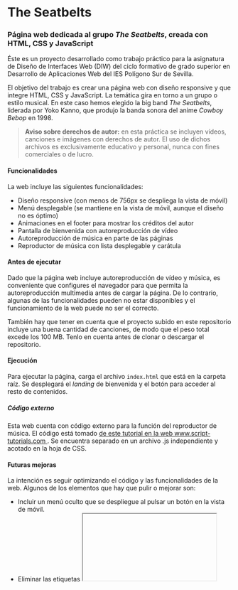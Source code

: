 # The Seatbelts
### Página web dedicada al grupo _The Seatbelts_, creada con HTML, CSS y JavaScript

Éste es un proyecto desarrollado como trabajo práctico para la asignatura de Diseño de Interfaces Web (DIW) del ciclo formativo de grado superior en Desarrollo de Aplicaciones Web del IES Polígono Sur de Sevilla.

El objetivo del trabajo es crear una página web con diseño responsive y que integre HTML, CSS y JavaScript. La temática gira en torno a un grupo o estilo musical. En este caso hemos elegido la big band _The Seatbelts_, liderada por Yoko Kanno, que produjo la banda sonora del anime _Cowboy Bebop_ en 1998.

> **Aviso sobre derechos de autor:** en esta práctica se incluyen vídeos, canciones e imágenes con derechos de autor. El uso de dichos archivos es exclusivamente educativo y personal, nunca con fines comerciales o de lucro.

#### Funcionalidades

La web incluye las siguientes funcionalidades:

- Diseño responsive (con menos de 756px se despliega la vista de móvil)
- Menú desplegable (se mantiene en la vista de móvil, aunque el diseño no es óptimo)
- Animaciones en el footer para mostrar los créditos del autor
- Pantalla de bienvenida con autoreproducción de vídeo
- Autoreproducción de música en parte de las páginas
- Reproductor de música con lista desplegable y carátula

#### Antes de ejecutar

Dado que la página web incluye autoreproducción de vídeo y música, es conveniente que configures el navegador para que permita la autoreproducción multimedia antes de cargar la página. De lo contrario, algunas de las funcionalidades pueden no estar disponibles y el funcionamiento de la web puede no ser el correcto.

También hay que tener en cuenta que el proyecto subido en este repositorio incluye una buena cantidad de canciones, de modo que el peso total excede los 100 MB. Tenlo en cuenta antes de clonar o descargar el repositorio.

#### Ejecución

Para ejecutar la página, carga el archivo `index.html` que está en la carpeta raíz. Se desplegará el _landing_ de bienvenida y el botón para acceder al resto de contenidos. 

##### Código externo

Esta web cuenta con código externo para la función del reproductor de música. El código está tomado [de este tutorial en la web www.script-tutorials.com ](https://www.script-tutorials.com/html5-audio-player-with-playlist/). Se encuentra separado en un archivo .js independiente y acotado en la hoja de CSS.

#### Futuras mejoras

La intención es seguir optimizando el código y las funcionalidades de la web. Algunos de los elementos que hay que pulir o mejorar son:

- Incluir un menú oculto que se despliegue al pulsar un botón en la vista de móvil.
- Eliminar las etiquetas <iframe> de los vídeos de YouTube para incluir los propios archivos de vídeo con etiquetas <video>.
- Incluir nuevas animaciones con JavaScript.
- Pulir el posicionamiento de algunos elementos, como el botón de bienvenida (en el archivo `index.html`).
